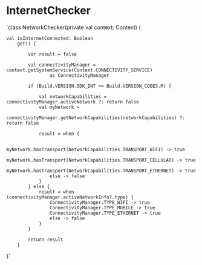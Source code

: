 # InternetChecker




`class NetworkChecker(private val context: Context) {

    val isInternetConnected: Boolean
        get() {

            var result = false

            val connectivityManager = context.getSystemService(Context.CONNECTIVITY_SERVICE)
                    as ConnectivityManager

            if (Build.VERSION.SDK_INT >= Build.VERSION_CODES.M) {

                val networkCapabilities = connectivityManager.activeNetwork ?: return false
                val myNetwork =
                    connectivityManager.getNetworkCapabilities(networkCapabilities) ?: return false

                result = when {

                    myNetwork.hasTransport(NetworkCapabilities.TRANSPORT_WIFI) -> true
                    myNetwork.hasTransport(NetworkCapabilities.TRANSPORT_CELLULAR) -> true
                    myNetwork.hasTransport(NetworkCapabilities.TRANSPORT_ETHERNET) -> true
                    else -> false
                }
            } else {
                result = when (connectivityManager.activeNetworkInfo?.type) {
                    ConnectivityManager.TYPE_WIFI -> true
                    ConnectivityManager.TYPE_MOBILE -> true
                    ConnectivityManager.TYPE_ETHERNET -> true
                    else -> false
                }
            }

            return result
        }
}`
